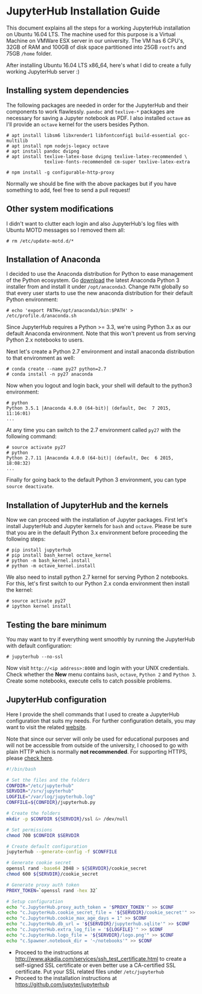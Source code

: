 # JupyterHub Installation Guide

This document explains all the steps for a working JupyterHub installation on Ubuntu 16.04 LTS. The machine used for this purpose is a Virtual Machine on VMWare ESX server in our university. The VM has 6 CPU's, 32GB of RAM and 100GB of disk space partitioned into 25GB `rootfs` and 75GB `/home` folder.

After installing Ubuntu 16.04 LTS x86_64, here's what I did to create a fully working JupyterHub server :)

## Installing system dependencies

The following packages are needed in order for the JupyterHub and their components to work flawlessly. `pandoc` and `texlive-*` packages are necessary for saving a Jupyter notebook as PDF. I also installed `octave` as I'll provide an `octave` kernel for the users besides Python.

```
# apt install libsm6 libxrender1 libfontconfig1 build-essential gcc-multilib
# apt install npm nodejs-legacy octave
# apt install pandoc dvipng
# apt install texlive-latex-base dvipng texlive-latex-recommended \
              texlive-fonts-recommended cm-super texlive-latex-extra

# npm install -g configurable-http-proxy
```

Normally we should be fine with the above packages but if you have something to add, feel free to send a pull request!

## Other system modifications

I didn't want to clutter each login and also JupyterHub's log files with Ubuntu MOTD messages so I removed them all:

```
# rm /etc/update-motd.d/*
```

## Installation of Anaconda

I decided to use the Anaconda distribution for Python to ease management of the Python ecosystem. Go [download](https://www.continuum.io/downloads) the latest Anaconda Python 3 installer from  and install it under `/opt/anaconda3`. Change `PATH` globally so that every user starts to use the new anaconda distribution for their default Python environment:

```
# echo 'export PATH=/opt/anaconda3/bin:$PATH' > /etc/profile.d/anaconda.sh
```

Since JupyterHub requires a Python >= 3.3, we're using Python 3.x as our default Anaconda environment. Note that this won't prevent us from serving Python 2.x notebooks to users.

Next let's create a Python 2.7 environment and install anaconda distribution to that environment as well:

```
# conda create --name py27 python=2.7
# conda install -n py27 anaconda
```

Now when you logout and login back, your shell will default to the python3 environment:

```
# python
Python 3.5.1 |Anaconda 4.0.0 (64-bit)| (default, Dec  7 2015, 11:16:01) 
...
```

At any time you can switch to the 2.7 environment called `py27` with the following command:

```
# source activate py27
# python
Python 2.7.11 |Anaconda 4.0.0 (64-bit)| (default, Dec  6 2015, 18:08:32) 
...
```

Finally for going back to the default Python 3 environment, you can type `source deactivate`.

## Installation of JupyterHub and the kernels

Now we can proceed with the installation of Jupyter packages. First let's install JupyterHub and Jupyter kernels for `bash` and `octave`. Please be sure that you are in the default Python 3.x environment before proceeding the following steps:

```
# pip install jupyterhub
# pip install bash_kernel octave_kernel
# python -m bash_kernel.install
# python -m octave_kernel.install
```

We also need to install python 2.7 kernel for serving Python 2 notebooks. For this, let's first switch to our Python 2.x conda environment then install the kernel:

```
# source activate py27
# ipython kernel install
```

## Testing the bare minimum

You may want to try if everything went smoothly by running the JupyterHub with default configuration:

```
# jupyterhub --no-ssl
```

Now visit `http://<ip address>:8000` and login with your UNIX credentials. Check whether the **New** menu contains `bash`, `octave`, `Python 2` and `Python 3`. Create some notebooks, execute cells to catch possible problems.

## JupyterHub configuration

Here I provide the shell commands that I used to create a JupyterHub configuration that suits my needs. For further configuration details, you may want to visit the related [website](https://jupyterhub.readthedocs.io/en/latest/getting-started.html).

Note that since our server will only be used for educational purposes and will not be accessible from outside of the university, I choosed to go with plain HTTP which is normally **not recommended**. For supporting HTTPS, please [check here](https://jupyterhub.readthedocs.io/en/latest/getting-started.html#ssl-encryption).

```bash
#!/bin/bash

# Set the files and the folders
CONFDIR="/etc/jupyterhub"
SERVDIR="/srv/jupyterhub"
LOGFILE="/var/log/jupyterhub.log"
CONFFILE=${CONFDIR}/jupyterhub.py

# Create the folders
mkdir -p $CONFDIR ${SERVDIR}/ssl &> /dev/null

# Set permissions
chmod 700 $CONFDIR $SERVDIR

# Create default configuration
jupyterhub --generate-config -f $CONFFILE

# Generate cookie secret
openssl rand -base64 2048 > ${SERVDIR}/cookie_secret
chmod 600 ${SERVDIR}/cookie_secret

# Generate proxy auth token
PROXY_TOKEN=`openssl rand -hex 32`

# Setup configuration
echo "c.JupyterHub.proxy_auth_token = '$PROXY_TOKEN'" >> $CONF
echo "c.JupyterHub.cookie_secret_file = '${SERVDIR}/cookie_secret'" >> $CONF
echo "c.JupyterHub.cookie_max_age_days = 1" >> $CONF
echo "c.JupyterHub.db_url = '${SERVDIR}/jupyterhub.sqlite'" >> $CONF
echo "c.JupyterHub.extra_log_file = '${LOGFILE}'" >> $CONF
echo "c.JupyterHub.logo_file = '${SERVDIR}/logo.png'" >> $CONF
echo "c.Spawner.notebook_dir = '~/notebooks'" >> $CONF
```

 - Proceed to the instructions at http://www.akadia.com/services/ssh_test_certificate.html to create a self-signed SSL certificate or even better use a CA-certified SSL certificate. Put your SSL related files under `/etc/jupyterhub`
 - Proceed to the installation instructions at https://github.com/jupyter/jupyterhub
